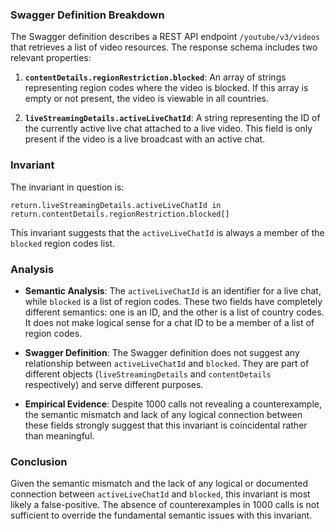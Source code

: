 ### Swagger Definition Breakdown

The Swagger definition describes a REST API endpoint `/youtube/v3/videos` that retrieves a list of video resources. The response schema includes two relevant properties:

1. **`contentDetails.regionRestriction.blocked`**: An array of strings representing region codes where the video is blocked. If this array is empty or not present, the video is viewable in all countries.

2. **`liveStreamingDetails.activeLiveChatId`**: A string representing the ID of the currently active live chat attached to a live video. This field is only present if the video is a live broadcast with an active chat.

### Invariant

The invariant in question is:

`return.liveStreamingDetails.activeLiveChatId in return.contentDetails.regionRestriction.blocked[]`

This invariant suggests that the `activeLiveChatId` is always a member of the `blocked` region codes list.

### Analysis

- **Semantic Analysis**: The `activeLiveChatId` is an identifier for a live chat, while `blocked` is a list of region codes. These two fields have completely different semantics: one is an ID, and the other is a list of country codes. It does not make logical sense for a chat ID to be a member of a list of region codes.

- **Swagger Definition**: The Swagger definition does not suggest any relationship between `activeLiveChatId` and `blocked`. They are part of different objects (`liveStreamingDetails` and `contentDetails` respectively) and serve different purposes.

- **Empirical Evidence**: Despite 1000 calls not revealing a counterexample, the semantic mismatch and lack of any logical connection between these fields strongly suggest that this invariant is coincidental rather than meaningful.

### Conclusion

Given the semantic mismatch and the lack of any logical or documented connection between `activeLiveChatId` and `blocked`, this invariant is most likely a false-positive. The absence of counterexamples in 1000 calls is not sufficient to override the fundamental semantic issues with this invariant.
